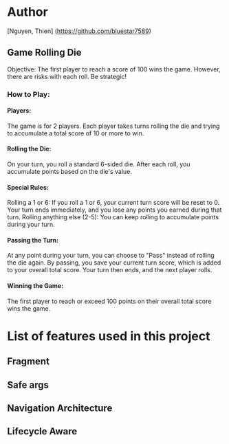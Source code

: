 # Author
[Nguyen, Thien] (https://github.com/bluestar7589)

## Game Rolling Die
Objective: The first player to reach a score of 100 wins the game. However, there are risks with each roll. Be strategic!

### How to Play:
#### Players:

The game is for 2 players.
Each player takes turns rolling the die and trying to accumulate a total score of 10 or more to win.

#### Rolling the Die:
On your turn, you roll a standard 6-sided die.
After each roll, you accumulate points based on the die's value.

#### Special Rules:
Rolling a 1 or 6: If you roll a 1 or 6, your current turn score will be reset to 0. Your turn ends immediately, and you lose any points you earned during that turn.
Rolling anything else (2-5): You can keep rolling to accumulate points during your turn.

#### Passing the Turn:
At any point during your turn, you can choose to "Pass" instead of rolling the die again.
By passing, you save your current turn score, which is added to your overall total score.
Your turn then ends, and the next player rolls.

#### Winning the Game:
The first player to reach or exceed 100 points on their overall total score wins the game.

# List of features used in this project
## Fragment
## Safe args
## Navigation Architecture
## Lifecycle Aware
